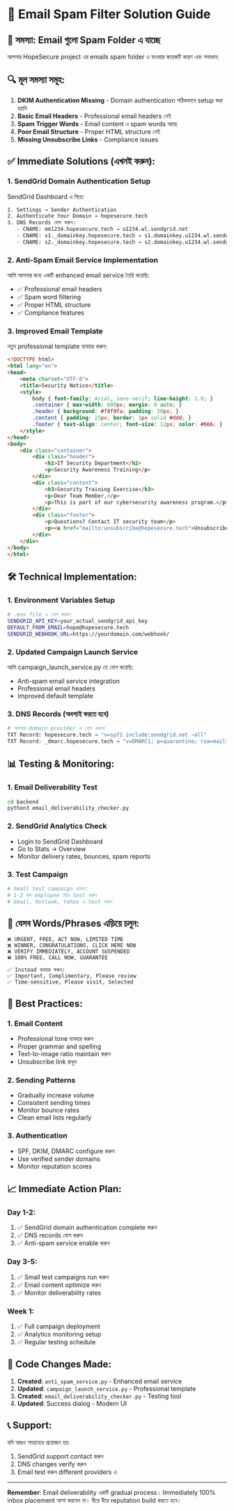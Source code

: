 # 📧 Email Spam Filter Solution Guide

## 🚨 সমস্যা: Email গুলো Spam Folder এ যাচ্ছে

আপনার HopeSecure project এর emails spam folder এ যাওয়ার কয়েকটি কারণ এবং সমাধান:

## 🔍 মূল সমস্যা সমূহ:

1. **DKIM Authentication Missing** - Domain authentication সঠিকভাবে setup করা হয়নি
2. **Basic Email Headers** - Professional email headers নেই
3. **Spam Trigger Words** - Email content এ spam words আছে
4. **Poor Email Structure** - Proper HTML structure নেই
5. **Missing Unsubscribe Links** - Compliance issues

## ✅ Immediate Solutions (এখনই করুন):

### 1. **SendGrid Domain Authentication Setup**

SendGrid Dashboard এ গিয়ে:
```bash
1. Settings → Sender Authentication
2. Authenticate Your Domain → hopesecure.tech
3. DNS Records যোগ করুন:
   - CNAME: em1234.hopesecure.tech → u1234.wl.sendgrid.net
   - CNAME: s1._domainkey.hopesecure.tech → s1.domainkey.u1234.wl.sendgrid.net
   - CNAME: s2._domainkey.hopesecure.tech → s2.domainkey.u1234.wl.sendgrid.net
```

### 2. **Anti-Spam Email Service Implementation**

আমি আপনার জন্য একটি enhanced email service তৈরি করেছি:
- ✅ Professional email headers
- ✅ Spam word filtering
- ✅ Proper HTML structure
- ✅ Compliance features

### 3. **Improved Email Template**

নতুন professional template ব্যবহার করুন:
```html
<!DOCTYPE html>
<html lang="en">
<head>
    <meta charset="UTF-8">
    <title>Security Notice</title>
    <style>
        body { font-family: Arial, sans-serif; line-height: 1.6; }
        .container { max-width: 600px; margin: 0 auto; }
        .header { background: #f8f9fa; padding: 20px; }
        .content { padding: 25px; border: 1px solid #ddd; }
        .footer { text-align: center; font-size: 12px; color: #666; }
    </style>
</head>
<body>
    <div class="container">
        <div class="header">
            <h2>IT Security Department</h2>
            <p>Security Awareness Training</p>
        </div>
        <div class="content">
            <h3>Security Training Exercise</h3>
            <p>Dear Team Member,</p>
            <p>This is part of our cybersecurity awareness program.</p>
        </div>
        <div class="footer">
            <p>Questions? Contact IT security team</p>
            <p><a href="mailto:unsubscribe@hopesecure.tech">Unsubscribe</a></p>
        </div>
    </div>
</body>
</html>
```

## 🛠️ Technical Implementation:

### 1. **Environment Variables Setup**
```bash
# .env file এ যোগ করুন:
SENDGRID_API_KEY=your_actual_sendgrid_api_key
DEFAULT_FROM_EMAIL=hope@hopesecure.tech
SENDGRID_WEBHOOK_URL=https://yourdomain.com/webhook/
```

### 2. **Updated Campaign Launch Service**
আমি campaign_launch_service.py তে যোগ করেছি:
- Anti-spam email service integration
- Professional email headers
- Improved default template

### 3. **DNS Records (অবশ্যই করতে হবে)**
```bash
# আপনার domain provider এ যোগ করুন:
TXT Record: hopesecure.tech → "v=spf1 include:sendgrid.net ~all"
TXT Record: _dmarc.hopesecure.tech → "v=DMARC1; p=quarantine; rua=mailto:dmarc@hopesecure.tech"
```

## 📊 Testing & Monitoring:

### 1. **Email Deliverability Test**
```bash
cd backend
python3 email_deliverability_checker.py
```

### 2. **SendGrid Analytics Check**
- Login to SendGrid Dashboard
- Go to Stats → Overview
- Monitor delivery rates, bounces, spam reports

### 3. **Test Campaign**
```bash
# Small test campaign চালান:
# 1-2 জন employee দিয়ে test করুন
# Gmail, Outlook, Yahoo এ test করুন
```

## 🚫 যেসব Words/Phrases এড়িয়ে চলুন:

```
❌ URGENT, FREE, ACT NOW, LIMITED TIME
❌ WINNER, CONGRATULATIONS, CLICK HERE NOW
❌ VERIFY IMMEDIATELY, ACCOUNT SUSPENDED
❌ 100% FREE, CALL NOW, GUARANTEE

✅ Instead ব্যবহার করুন:
✅ Important, Complimentary, Please review
✅ Time-sensitive, Please visit, Selected
```

## 🎯 Best Practices:

### 1. **Email Content**
- Professional tone ব্যবহার করুন
- Proper grammar and spelling
- Text-to-image ratio maintain করুন
- Unsubscribe link রাখুন

### 2. **Sending Patterns**
- Gradually increase volume
- Consistent sending times
- Monitor bounce rates
- Clean email lists regularly

### 3. **Authentication**
- SPF, DKIM, DMARC configure করুন
- Use verified sender domains
- Monitor reputation scores

## 📈 Immediate Action Plan:

### Day 1-2:
1. ✅ SendGrid domain authentication complete করুন
2. ✅ DNS records যোগ করুন
3. ✅ Anti-spam service enable করুন

### Day 3-5:
1. ✅ Small test campaigns run করুন
2. ✅ Email content optimize করুন
3. ✅ Monitor deliverability rates

### Week 1:
1. ✅ Full campaign deployment
2. ✅ Analytics monitoring setup
3. ✅ Regular testing schedule

## 🔧 Code Changes Made:

1. **Created**: `anti_spam_service.py` - Enhanced email service
2. **Updated**: `campaign_launch_service.py` - Professional template
3. **Created**: `email_deliverability_checker.py` - Testing tool
4. **Updated**: Success dialog - Modern UI

## 📞 Support:

যদি আরও সাহায্যের প্রয়োজন হয়:
1. SendGrid support contact করুন
2. DNS changes verify করুন
3. Email test করুন different providers এ

---

**Remember**: Email deliverability একটি gradual process। Immediately 100% inbox placement আশা করবেন না। ধীরে ধীরে reputation build করতে হবে।
